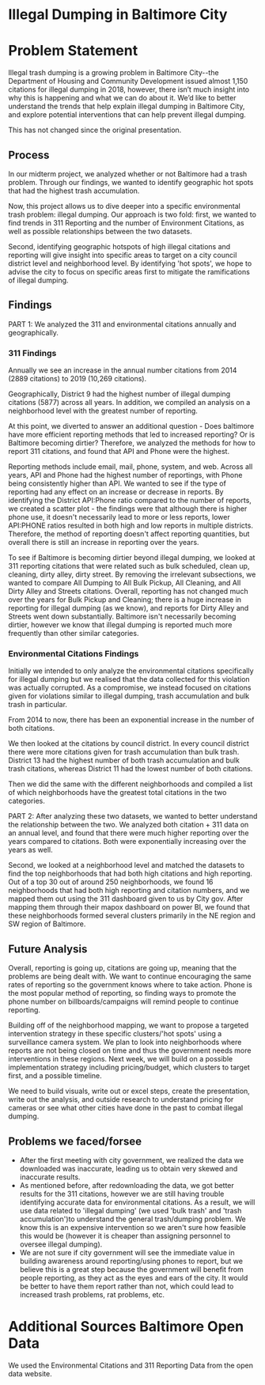 # Illegal Dumping in Baltimore City

# Problem Statement
Illegal trash dumping is a growing problem in Baltimore City--the Department of Housing and Community Development issued almost 1,150 citations for illegal dumping in 2018, however, there isn’t much insight into why this is happening and what we can do about it. We’d like to better understand the trends that help explain illegal dumping in Baltimore City, and explore potential interventions that can help prevent illegal dumping.

This has not changed since the original presentation. 

## Process

In our midterm project, we analyzed whether or not Baltimore had a trash problem. Through our findings, we wanted to identify geographic hot spots that had the highest trash accumulation. 

Now, this project allows us to dive deeper into a specific environmental trash problem: illegal dumping. Our approach is two fold: first, we wanted to find trends in 311 Reporting and the number of Environment Citations, as well as possible relationships between the two datasets. 

Second, identifying geographic hotspots of high illegal citations and reporting will give insight into specific areas to target on a city council district level and neighborhood level. By identifying 'hot spots', we hope to advise the city to focus on specific areas first to mitigate the ramifications of illegal dumping.

## Findings
PART 1: We analyzed the 311 and environmental citations annually and geographically. 
### 311 Findings
Annually we see an increase in the annual number citations from 2014 (2889 citations) to 2019 (10,269 citations).

Geographically, District 9 had the highest number of illegal dumping citations (5877) across all years. In addition, we compiled an analysis on a neighborhood level with the greatest number of reporting.

At this point, we diverted to answer an additional question - Does baltimore have more efficient reporting methods that led to increased reporting? Or is Baltimore becoming dirtier? Therefore, we analyzed the methods for how to report 311 citations, and found that API and Phone were the highest. 

Reporting methods include email, mail, phone, system, and web. Across all years, API and Phone had the highest number of reportings, with Phone being consistently higher than API. We wanted to see if the type of reporting had any effect on an increase or decrease in reports. By identifying the District API:Phone ratio compared to the number of reports, we created a scatter plot - the findings were that although there is higher phone use, it doesn't necessarily lead to more or less reports, lower API:PHONE ratios resulted in both high and low reports in multiple districts. Therefore, the method of reporting doesn't affect reporting quantities, but overall there is still an increase in reporting over the years.

To see if Baltimore is becoming dirtier beyond illegal dumping, we looked at 311 reporting citations that were related such as bulk scheduled, clean up, cleaning, dirty alley, dirty street. By removing the irrelevant subsections, we wanted to compare All Dumping to All Bulk Pickup, All Cleaning, and All Dirty Alley and Streets citations. Overall, reporting has not changed much over the years for Bulk Pickup and Cleaning; there is a huge increase in reporting for illegal dumping (as we know), and reports for Dirty Alley and Streets went down substantially. Baltimore isn't necessarily becoming dirtier, however we know that illegal dumping is reported much more frequently than other similar categories.

### Environmental Citations Findings 

Initially we intended to only analyze the environmental citations specifically for illegal dumping but we realised that the data collected for this violation was actually corrupted. As a compromise, we instead focused on citations given for violations similar to illegal dumping, trash accumulation and bulk trash in particular. 

From 2014 to now, there has been an exponential increase in the number of both citations.

We then looked at the citations by council district. In every council district there were more citations given for trash accumulation than bulk trash. District 13 had the highest number of both trash accumulation and bulk trash citations, whereas District 11 had the lowest number of both citations.

Then we did the same with the different neighborhoods and compiled a list of which neighborhoods have the greatest total citations in the two categories.

PART 2: After analyzing these two datasets, we wanted to better understand the relationship between the two. 
We analyzed both citation + 311 data on an annual level, and found that there were much higher reporting over the years compared to citations. Both were exponentially increasing over the years as well.

Second, we looked at a neighborhood level and matched the datasets to find the top neighborhoods that had both high citations and high reporting. Out of a top 30 out of around 250 neighborhoods, we found 16 neighborhoods that had both high reporting and citation numbers, and we mapped them out using the 311 dashboard given to us by City gov. After mapping them through their mapox dashboard on power BI, we found that these neighborhoods formed several clusters primarily in the NE region and SW region of Baltimore.

## Future Analysis

Overall, reporting is going up, citations are going up, meaning that the problems are being dealt with. We want to continue encouraging the same rates of reporting so the government knows where to take action. Phone is the most popular method of reporting, so finding ways to promote the phone number on billboards/campaigns will remind people to continue reporting.

Building off of the neighborhood mapping, we want to propose a targeted intervention strategy in these specific clusters/'hot spots' using a surveillance camera system. We plan to look into neighborhoods where reports are not being closed on time and thus the government needs more interventions in these regions. Next week, we will build on a possible implementation strategy including pricing/budget, which clusters to target first, and a possible timeline.

We need to build visuals, write out or excel steps, create the presentation, write out the analysis, and outside research to understand pricing for cameras or see what other cities have done in the past to combat illegal dumping. 


## Problems we faced/forsee
- After the first meeting with city government, we realized the data we downloaded was inaccurate, leading us to obtain very skewed and inaccurate results.
- As mentioned before, after redownloading the data, we got better results for the 311 citations, however we are still having trouble identifying accurate data for environmental citations. As a result, we will use data related to 'illegal dumping' (we used 'bulk trash' and 'trash accumulation')to understand the general trash/dumping problem. We know this is an expensive intervention so we aren't sure how feasible this would be (however it is cheaper than assigning personnel to oversee illegal dumping).
- We are not sure if city government will see the immediate value in building awareness around reporting/using phones to report, but we believe this is a great step because the government will benefit from people reporting, as they act as the eyes and ears of the city. It would be better to have them report rather than not, which could lead to increased trash problems, rat problems, etc. 


# Additional Sources Baltimore Open Data
We used the Environmental Citations and 311 Reporting Data from the open data website. 
